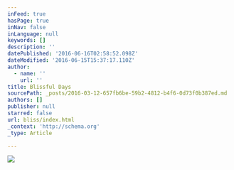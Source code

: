 ```yaml
---
inFeed: true
hasPage: true
inNav: false
inLanguage: null
keywords: []
description: ''
datePublished: '2016-06-16T02:58:52.098Z'
dateModified: '2016-06-15T15:37:17.110Z'
author:
  - name: ''
    url: ''
title: Blissful Days
sourcePath: _posts/2016-03-12-657fb6be-59b2-4812-b4f6-0d73f0b387ed.md
authors: []
publisher: null
starred: false
url: bliss/index.html
_context: 'http://schema.org'
_type: Article

---
```

![](https://the-grid-user-content.s3-us-west-2.amazonaws.com/81dcb0a1-b789-46a3-bd6a-8f707fec6bb7.jpg)